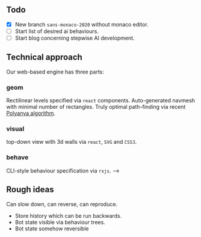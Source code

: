 ## Todo

- [x] New branch `sans-monaco-2020` without monaco editor.
- [ ] Start list of desired ai behaviours.
- [ ] Start blog concerning stepwise AI development.

## Technical approach

Our web-based engine has three parts:

### __geom__

Rectilinear levels specified via `react` components.
Auto-generated navmesh with minimal number of rectangles.
Truly optimal path-finding via recent [Polyanya algorithm](#cite-polyanya).

### __visual__

top-down view with 3d walls via `react`, `SVG` and `CSS3`.

### __behave__

CLI-style behaviour specification via `rxjs`. -->


## Rough ideas

Can slow down, can reverse, can reproduce.
  - Store history which can be run backwards.
  - Bot state visible via behaviour trees.
  - Bot state somehow reversible

